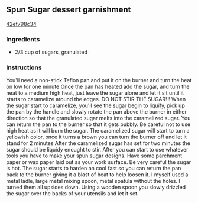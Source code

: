 ## Spun Sugar dessert garnishment

[42ef798c34](https://cookpad.com/us/recipes/345899-spun-sugar-dessert-garnishment)

### Ingredients

 - 2/3 cup of sugars, granulated

### Instructions

You'll need a non-stick Teflon pan and put it on the burner and turn the heat on low for one minute Once the pan has heated add the sugar, and turn the heat to a medium high heat, just leave the sugar alone and let it sit until it starts to caramelize around the edges. DO NOT STIR THE SUGAR! ! When the sugar start to caramelize, you'll see the sugar begin to liquify, pick up the pan by the handle and slowly rotate the pan above the burner in either direction so that the granulated sugar melts into the caramelized sugar. You can return the pan to the burner so that it gets bubbly. Be careful not to use high heat as it will burn the sugar. The caramelized sugar will start to turn a yellowish color, once it turns a brown you can turn the burner off and let it stand for 2 minutes After the caramelized sugar has set for two minutes the sugar should be liquidy enought to stir. After you can start to use whatever tools you have to make your spun sugar designs. Have some parchment paper or wax paper laid out as your work surface. Be very careful the sugar is hot. The sugar starts to harden an cool fast so you can return the pan back to the burner giving it a blast of heat to help loosen it. I myself used a metal ladle, large metal mixing spoon, metal spatula without the holes. I turned them all upsides down. Using a wooden spoon you slowly drizzled the sugar over the backs of your utensils and let it set.